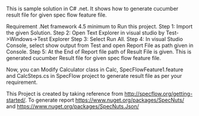 This is sample solution in C# .net. It shows how to generate cucumber result file for given spec flow feature file.

Requirement .Net framework 4.5 minimum to Run this project.
Step 1: Import the given Solution.
Step 2: Open Text Explorer in visual studio by Test->Windows->Test Explorer
Step 3: Select Run All.
Step 4: In visual Studio Console, select show output from Test and open Report File as path given in Console.
Step 5: At the End of Report file path of Result File is given. This is generated cucumber Result file for    given spec flow feature file.

Now, you can Modify Calculator class in Calc, SpecFlowFeature1.feature and CalcSteps.cs in SpecFlow project to generate result file as per your requirement.

This Project is created by taking reference from
http://specflow.org/getting-started/.
To generate report 
https://www.nuget.org/packages/SpecNuts/   and 
https://www.nuget.org/packages/SpecNuts.Json/


